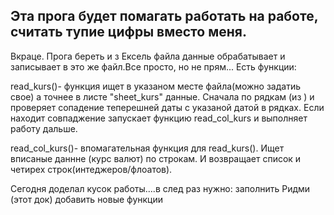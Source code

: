 ## Эта прога будет помагать работать на работе, считать тупие цифры вместо меня. 

Вкраце. Прога береть и з Ексель файла данные обрабатывает и записывает в это же файл.Все просто, но не прям...
Есть функции:

read_kurs()- функция ищет в указаном месте файла(можно задатиь свое)  а точнее в листе "sheet_kurs" данные. Сначала по рядкам (из ) и проверяет сопадение теперешней даты с указаной датой в рядках. Если находит совпаджение запускает функцию read_col_kurs 
 	и выполняет работу дальше.

 
read_col_kurs()- впомагательная функция для  read_kurs(). Ищет вписаные даннне (курс валют) по строкам. И возвращает список и четирех строк(интеджеров/флоатов).


Сегодня доделал кусок работы....в след раз нужно:
заполнить Ридми (этот док)
добавить новые функции
